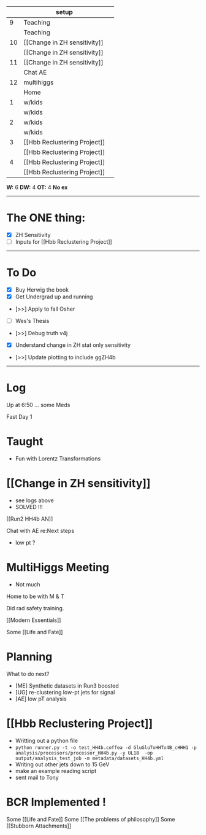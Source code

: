 
|     | setup                        |     |
| --- | ---------------------------- | --- |
| 9   | Teaching                     |     |
|     | Teaching                     |     |
| 10  | [[Change in ZH sensitivity]] |     |
|     | [[Change in ZH sensitivity]] |     |
| 11  | [[Change in ZH sensitivity]] |     |
|     | Chat AE                      |     |
| 12  | multihiggs                   |     |
|     | Home                         |     |
| 1   | w/kids                       |     |
|     | w/kids                       |     |
| 2   | w/kids                       |     |
|     | w/kids                       |     |
| 3   | [[Hbb Reclustering Project]] |     |
|     | [[Hbb Reclustering Project]] |     |
| 4   | [[Hbb Reclustering Project]] |     |
|     | [[Hbb Reclustering Project]] |     |

**W:** 6 
**DW:**  4 
**OT:** 4
**No ex**

---
# The ONE thing: 
- [x] ZH Sensitivity
- [ ] Inputs for [[Hbb Reclustering Project]]

---
# To Do


- [x] Buy Herwig the book 
- [x] Get Undergrad up and running
- [>>] Apply to fall Osher 
- [ ] Wes's Thesis
- [>>] Debug truth v4j
- [x] Understand change in ZH stat only sensitivity 
- [>>] Update plotting to include ggZH4b

---

# Log

Up at 6:50 ... some Meds 

Fast Day 1

# Taught
- Fun with Lorentz Transformations

# [[Change in ZH sensitivity]]
- see logs above
- SOLVED !!!

[[Run2 HH4b AN]]

Chat with AE re:Next steps
- low pt ? 

# MultiHiggs Meeting
- Not much

Home to be with M & T

Did rad safety training. 

[[Modern Essentials]]

Some [[Life and Fate]]

# Planning
What to do next?
- [ME] Synthetic datasets in Run3 boosted
- [UG] re-clustering low-pt jets for signal
- [AE] low pT analysis 

# [[Hbb Reclustering Project]]
- Writting out a python file 
- `python runner.py -t -o test_HH4b.coffea -d GluGluToHHTo4B_cHHH1 -p analysis/processors/processor_HH4b.py -y UL18  -op output/analysis_test_job -m metadata/datasets_HH4b.yml`
- Writing out other jets down to 15 GeV
- make an example reading script
- sent mail to Tony 

# BCR Implemented ! 

Some [[Life and Fate]]
Some [[The problems of philosophy]]
Some [[Stubborn Attachments]]